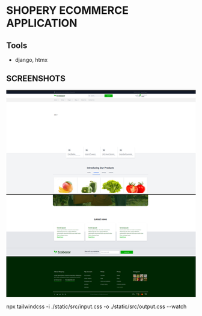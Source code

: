 # SHOPERY ECOMMERCE APPLICATION

## Tools
- django, htmx

## SCREENSHOTS

![Benjamin Bannekat](./screenshots/Screenshot-1.png)
![Benjamin Bannekat](./screenshots/Screenshot-2.png)

npx tailwindcss -i ./static/src/input.css -o ./static/src/output.css --watch